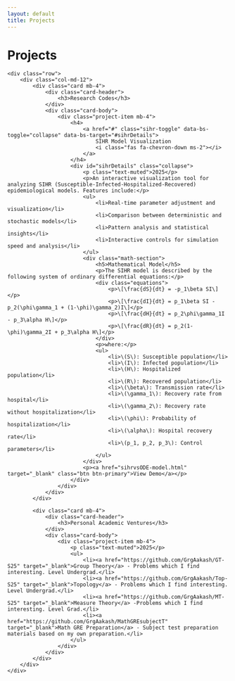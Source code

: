 ```yaml
---
layout: default
title: Projects
---
```


<div class="container mt-5">
    <h1 class="mb-5">Projects</h1>

    <div class="row">
        <div class="col-md-12">
            <div class="card mb-4">
                <div class="card-header">
                    <h3>Research Codes</h3>
                </div>
                <div class="card-body">
                    <div class="project-item mb-4">
                        <h4>
                            <a href="#" class="sihr-toggle" data-bs-toggle="collapse" data-bs-target="#sihrDetails">
                                SIHR Model Visualization
                                <i class="fas fa-chevron-down ms-2"></i>
                            </a>
                        </h4>
                        <div id="sihrDetails" class="collapse">
                            <p class="text-muted">2025</p>
                            <p>An interactive visualization tool for analyzing SIHR (Susceptible-Infected-Hospitalized-Recovered) epidemiological models. Features include:</p>
                            <ul>
                                <li>Real-time parameter adjustment and visualization</li>
                                <li>Comparison between deterministic and stochastic models</li>
                                <li>Pattern analysis and statistical insights</li>
                                <li>Interactive controls for simulation speed and analysis</li>
                            </ul>
                            <div class="math-section">
                                <h5>Mathematical Model</h5>
                                <p>The SIHR model is described by the following system of ordinary differential equations:</p>
                                <div class="equations">
                                    <p>\[\frac{dS}{dt} = -p_1\beta SI\]</p>
                                    <p>\[\frac{dI}{dt} = p_1\beta SI - p_2(\phi\gamma_1 + (1-\phi)\gamma_2)I\]</p>
                                    <p>\[\frac{dH}{dt} = p_2\phi\gamma_1I - p_3\alpha H\]</p>
                                    <p>\[\frac{dR}{dt} = p_2(1-\phi)\gamma_2I + p_3\alpha H\]</p>
                                </div>
                                <p>where:</p>
                                <ul>
                                    <li>\(S\): Susceptible population</li>
                                    <li>\(I\): Infected population</li>
                                    <li>\(H\): Hospitalized population</li>
                                    <li>\(R\): Recovered population</li>
                                    <li>\(\beta\): Transmission rate</li>
                                    <li>\(\gamma_1\): Recovery rate from hospital</li>
                                    <li>\(\gamma_2\): Recovery rate without hospitalization</li>
                                    <li>\(\phi\): Probability of hospitalization</li>
                                    <li>\(\alpha\): Hospital recovery rate</li>
                                    <li>\(p_1, p_2, p_3\): Control parameters</li>
                                </ul>
                            </div>
                            <p><a href="sihrvsODE-model.html" target="_blank" class="btn btn-primary">View Demo</a></p>
                        </div>
                    </div>
                </div>
            </div>

            <div class="card mb-4">
                <div class="card-header">
                    <h3>Personal Academic Ventures</h3>
                </div>
                <div class="card-body">
                    <div class="project-item mb-4">
                        <p class="text-muted">2025</p>
                        <ul>
                            <li><a href="https://github.com/GrgAakash/GT-S25" target="_blank">Group Theory</a> - Problems which I find interesting. Level Undergrad.</li>
                            <li><a href="https://github.com/GrgAakash/Top-S25" target="_blank">Topology</a> - Problems which I find interesting. Level Undergrad.</li>
                            <li><a href="https://github.com/GrgAakash/MT-S25" target="_blank">Measure Theory</a> -Problems which I find interesting. Level Grad.</li>
                            <li><a href="https://github.com/GrgAakash/MathGREsubjectT" target="_blank">Math GRE Preparation</a> - Subject test preparation materials based on my own preparation.</li>
                        </ul>
                    </div>
                </div>
            </div>
        </div>
    </div>
</div>

<style>
.math-section {
    margin: 2rem 0;
    padding: 1rem;
    background-color: #f8f9fa;
    border-radius: 8px;
}

.equations {
    margin: 1rem 0;
    padding: 1rem;
    background-color: white;
    border-radius: 4px;
    overflow-x: auto;
}

.equations p {
    margin: 0.5rem 0;
    text-align: center;
}

.sihr-toggle {
    color: inherit;
    text-decoration: none;
    display: flex;
    align-items: center;
    justify-content: space-between;
}

.sihr-toggle:hover {
    color: #007bff;
}

.sihr-toggle .fa-chevron-down {
    transition: transform 0.3s ease;
}

.sihr-toggle[aria-expanded="true"] .fa-chevron-down {
    transform: rotate(180deg);
}

.btn-primary {
    background-color: #007bff;
    color: white;
    padding: 0.5rem 1rem;
    border-radius: 4px;
    text-decoration: none;
    display: inline-block;
}

.btn-primary:hover {
    background-color: #0056b3;
    color: white;
}
</style>

<script>
document.addEventListener('DOMContentLoaded', function() {
    const sihrToggle = document.querySelector('.sihr-toggle');
    sihrToggle.addEventListener('click', function(e) {
        e.preventDefault();
        const icon = this.querySelector('.fa-chevron-down');
        if (this.getAttribute('aria-expanded') === 'true') {
            this.setAttribute('aria-expanded', 'false');
        } else {
            this.setAttribute('aria-expanded', 'true');
        }
    });
});
</script> 